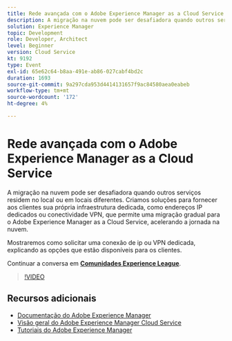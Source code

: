 ```yaml
---
title: Rede avançada com o Adobe Experience Manager as a Cloud Service
description: A migração na nuvem pode ser desafiadora quando outros serviços residem no local ou em locais diferentes. Criamos soluções para fornecer aos clientes sua própria infraestrutura dedicada, como endereços IP dedicados ou conectividade VPN, que permite uma migração gradual para o Adobe Experience Manager as a Cloud Service, acelerando a jornada na nuvem.
solution: Experience Manager
topic: Development
role: Developer, Architect
level: Beginner
version: Cloud Service
kt: 9192
type: Event
exl-id: 65e62c64-b8aa-491e-ab86-027cabf4bd2c
duration: 1693
source-git-commit: 9a297cda953d4414131657f9ac84580aea0eabeb
workflow-type: tm+mt
source-wordcount: '172'
ht-degree: 4%

---
```


# Rede avançada com o Adobe Experience Manager as a Cloud Service

A migração na nuvem pode ser desafiadora quando outros serviços residem no local ou em locais diferentes.  Criamos soluções para fornecer aos clientes sua própria infraestrutura dedicada, como endereços IP dedicados ou conectividade VPN, que permite uma migração gradual para o Adobe Experience Manager as a Cloud Service, acelerando a jornada na nuvem.

Mostraremos como solicitar uma conexão de ip ou VPN dedicada, explicando as opções que estão disponíveis para os clientes.

Continuar a conversa em **[Comunidades Experience League](https://adobe.ly/3EUTdAo)**.

>[!VIDEO](https://video.tv.adobe.com/v/337898/?quality=12&learn=on&hidetitle=true)

## Recursos adicionais

- [Documentação do Adobe Experience Manager](https://experienceleague.adobe.com/docs/experience-manager-cloud-service.html?lang=pt-BR)
- [Visão geral do Adobe Experience Manager Cloud Service](https://experienceleague.adobe.com/docs/experience-manager-cloud-service/overview/home.html)
- [Tutoriais do Adobe Experience Manager](https://experienceleague.adobe.com/docs/experience-manager-tutorials.html)
